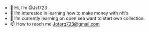- 👋 Hi, I’m @Jsf723
- 👀 I’m interested in learning how to make money with nft's
- 🌱 I’m currently learning on open sea want to start own collection.
- 📫 How to reach me Joferg723@gmail.com 

<!---
Jsf723/Jsf723 is a ✨ special ✨ repository because its `README.md` (this file) appears on your GitHub profile.
You can click the Preview link to take a look at your changes.
--->
